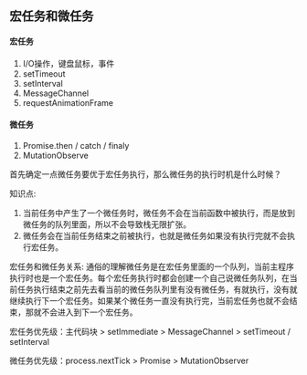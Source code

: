 ## 宏任务和微任务 ##

#### 宏任务
1. I/O操作，键盘鼠标，事件
2. setTimeout
3. setInterval
4. MessageChannel
5. requestAnimationFrame

#### 微任务
1. Promise.then / catch / finaly
2. MutationObserve

首先确定一点微任务要优于宏任务执行，那么微任务的执行时机是什么时候？

知识点:
  1. 当前任务中产生了一个微任务时，微任务不会在当前函数中被执行，而是放到微任务的队列里面，所以不会导致栈无限扩张。
  2. 微任务会在当前任务结束之前被执行，也就是微任务如果没有执行完就不会执行宏任务。

宏任务和微任务关系:
  通俗的理解微任务是在宏任务里面的一个队列，当前主程序执行时也是一个宏任务。每个宏任务执行时都会创建一个自己说微任务队列，在当前任务执行结束之前先去看当前的微任务队列里有没有微任务，有就执行，没有就继续执行下一个宏任务。如果某个微任务一直没有执行完，当前宏任务也就不会结束，那就不会进入到下一个宏任务。


 

宏任务优先级：主代码块 > setImmediate > MessageChannel > setTimeout / setInterval


微任务优先级：process.nextTick > Promise > MutationObserver

